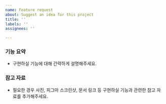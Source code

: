 ```yaml
---
name: Feature request
about: Suggest an idea for this project
title: ''
labels: ''
assignees: ''

---
```


### 기능 요약
- 구현하실 기능에 대해 간략하게 설명해주세요.

### 참고 자료
- 필요한 경우 사진, 피그마 스크린샷, 문서 링크 등 구현하실 기능과 관련한 참고 자료를 추가해주세요.
